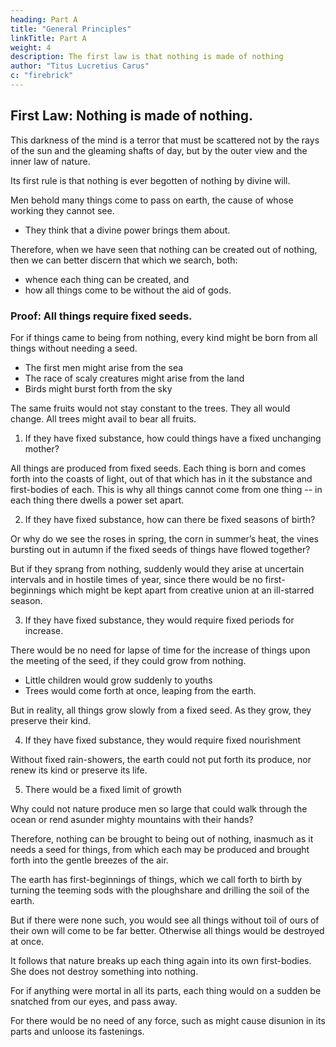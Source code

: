 ```yaml
---
heading: Part A
title: "General Principles"
linkTitle: Part A
weight: 4
description: The first law is that nothing is made of nothing
author: "Titus Lucretius Carus"
c: "firebrick"
---
```




<!-- ## A. General Principles -->

## First Law: Nothing is made of nothing.

This darkness of the mind is a terror that must be scattered not by the rays of the sun and the gleaming shafts of day, but by the outer view and the inner law of nature.

Its first rule is that nothing is ever begotten of nothing by divine will. 

<!-- Fear forsooth so constrains all mortal men, because  -->

Men behold many things come to pass on earth, the cause of whose working they cannot see. 
- They think that a divine power brings them about. 

Therefore, when we have seen that nothing can be created out of nothing, then we can better discern that which we search, both:
- whence each thing can be created, and
- how all things come to be without the aid of gods.


### Proof: All things require fixed seeds.

For if things came to being from nothing, every kind might be born from all things without needing a seed. 

- The first men might arise from the sea
- The race of scaly creatures might arise from the land
- Birds might burst forth from the sky

<!-- ; cattle and other herds, and all the tribe of wild beasts, with no fixed law of birth, would haunt tilth and desert.  -->

The same fruits would not stay constant to the trees. They all would change. All trees might avail to bear all fruits.

1. If they have fixed substance, how could things have a fixed unchanging mother? 

All things are produced from fixed seeds. Each thing is born and comes forth into the coasts of light, out of that which has in it the substance and first-bodies of each. This is why all things cannot come from one thing -- in each thing there dwells a power set apart.

2. If they have fixed substance, how can there be fixed seasons of birth? 

Or why do we see the roses in spring, the corn in summer’s heat, the vines bursting out in autumn if the fixed seeds of things have flowed together?

<!-- , then is disclosed each thing that comes to birth, while the season is at hand, and the lively earth in safety brings forth the fragile things into the coasts of light?  -->

But if they sprang from nothing, suddenly would they arise at uncertain intervals and in hostile times of year, since there would be no first-beginnings which might be kept apart from creative union at an ill-starred season.

3. If they have fixed substance, they would require fixed periods for increase.

There would be no need for lapse of time for the increase of things upon the meeting of the seed, if they could grow from nothing. 
- Little children would grow suddenly to youths
- Trees would come forth at once, leaping from the earth. 

But in reality, all things grow slowly from a fixed seed. As they grow, they preserve their kind.
<!-- : so that you can know that each thing grows great, and is fostered out of its own substance. -->

4. If they have fixed substance, they would require fixed nourishment

Without fixed rain-showers, the earth could not put forth its produce, nor renew its kind or preserve its life.

<!-- ; so that rather you may think that many bodies are common to many things, as we see letters are to words, than that without first-beginnings anything can come to being. -->

5. There would be a fixed limit of growth

Why could not nature produce men so large that could walk through the ocean or rend asunder mighty mountains with their hands?

<!-- , or live to overpass many generations of living men, if it be not because fixed substance has been appointed for the begetting of things, from which it is ordained what can arise?  -->

Therefore, nothing can be brought to being out of nothing, inasmuch as it needs a seed for things, from which each may be produced and brought forth into the gentle breezes of the air. 

<!-- Lastly, inasmuch as we see that tilled grounds are better than the untilled,6. and culture makes the soil more fertile. and when worked by hands yield better produce, we must know that there are  -->

The earth has first-beginnings of things, which we call forth to birth by turning the teeming sods with the ploughshare and drilling the soil of the earth. 

But if there were none such, you would see all things without toil of ours of their own will come to be far better. Otherwise all things would be destroyed at once. 

It follows that nature breaks up each thing again into its own first-bodies. She does not destroy something into nothing.

For if anything were mortal in all its parts, each thing would on a sudden be snatched from our eyes, and pass away. 

For there would be no need of any force, such as might cause disunion in its parts and unloose its fastenings.
